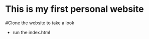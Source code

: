 # This is my first personal website


#Clone the website to take a look
<ul>
  <li>run the index.html</li>
</ul>

